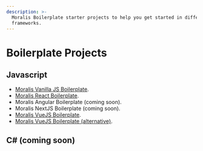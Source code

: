```yaml
---
description: >-
  Moralis Boilerplate starter projects to help you get started in different
  frameworks.
---
```


# Boilerplate Projects

## Javascript

* [Moralis Vanilla JS Boilerplate](https://github.com/MoralisWeb3/demo-apps/tree/main/moralis-vanilla-boilerplate).
* [Moralis React Boilerplate](https://github.com/MoralisWeb3/demo-apps/tree/main/moralis-react-app).
* Moralis Angular Boilerplate (coming soon).
* Moralis NextJS Boilerplate (coming soon).
* [Moralis VueJS Boilerplate](https://github.com/MoralisWeb3/demo-apps/tree/main/moralis-vue3-boilerplate).
* [Moralis VueJS Boilerplate (alternative)](https://github.com/MoralisWeb3/demo-apps/tree/main/vue3-boiler-plate).

## C# (coming soon)
